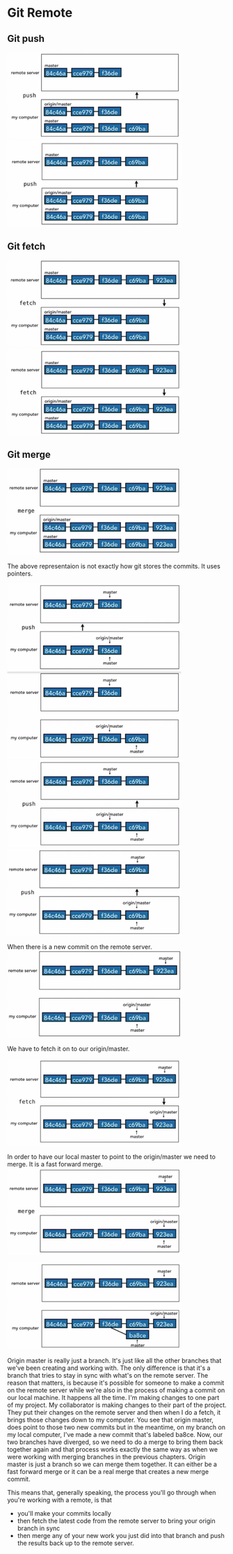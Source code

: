 # Git Remote

## Git push

<img src="images/1.png" width=400 height=200>

<img src="images/2.png" width=400 height=200>

## Git fetch

<img src="images/3.png" width=400 height=200>

<img src="images/4.png" width=400 height=200>

## Git merge

<img src="images/5.png" width=400 height=200>

The above representaion is not exactly how git stores the commits. It uses pointers.

<img src="images/6.png" width=400 height=200>

<img src="images/7.png" width=400 height=200>

<img src="images/8.png" width=400 height=200>

<img src="images/9.png" width=400 height=200>

When there is a new commit on the remote server.
<img src="images/10.png" width=400 height=200>

We have to fetch it on to our origin/master.


<img src="images/12.png" width=400 height=200>

In order to have our local master to point to the origin/master we need to merge. It is a fast forward merge.
<img src="images/13.png" width=400 height=200>


<img src="images/11.png" width=400 height=200>

Origin master is really just a branch. It's just like all the other branches that we've been creating and working with. The only difference is that it's a branch that tries to stay in sync with what's on the remote server. The reason that matters, is because it's possible for someone to make a commit on the remote server while we're also in the process of making a commit on our local machine. It happens all the time. I'm making changes to one part of my project. My collaborator is making changes to their part of the project. They put their changes on the remote server and then when I do a fetch, it brings those changes down to my computer. You see that origin master, does point to those two new commits but in the meantime, on my branch on my local computer, I've made a new commit that's labeled ba8ce. Now, our two branches have diverged, so we need to do a merge to bring them back together again and that process works exactly the same way as when we were working with merging branches in the previous chapters. Origin master is just a branch so we can merge them together. It can either be a fast forward merge or it can be a real merge that creates a new merge commit. 

This means that, generally speaking, the process you'll go through when you're working with a remote, is that 
- you'll make your commits locally 
- then fetch the latest code from the remote server to bring your origin branch in sync 
- then merge any of your new work you just did into that branch and push the results back up to the remote server.
